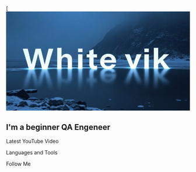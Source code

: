 [![Header](https://github.com/Whitevik/Whitevik/blob/main/assets/whitevik.jpg)

## I'm a beginner QA Engeneer

Latest YouTube Video

Languages and Tools

Follow Me